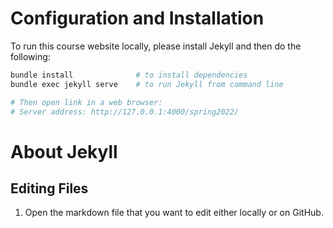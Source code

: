 # Configuration and Installation
To run this course website locally, please install Jekyll and then do the following:

```bash
bundle install              # to install dependencies
bundle exec jekyll serve    # to run Jekyll from command line

# Then open link in a web browser:
# Server address: http://127.0.0.1:4000/spring2022/
```
# About Jekyll


## Editing Files
1. Open the markdown file that you want to edit either locally or on GitHub.
